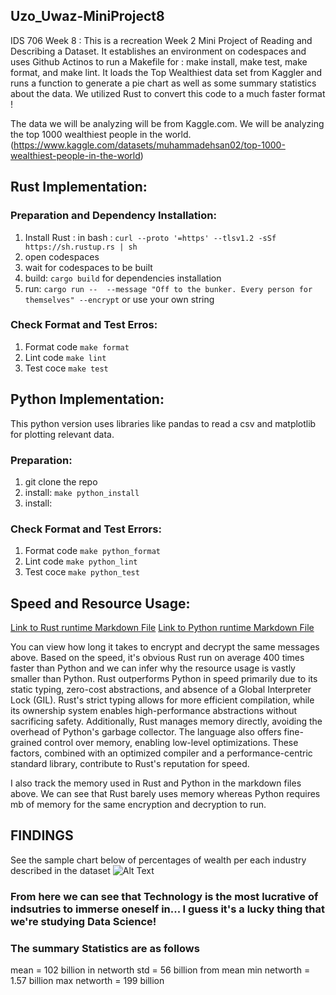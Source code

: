 ## Uzo_Uwaz-MiniProject8
 IDS 706 Week 8 : This is a recreation Week 2 Mini Project of Reading and Describing a Dataset. It establishes an environment on codespaces and uses Github Actinos to run a Makefile for : make install, make test, make format, and make lint. It loads the Top Wealthiest data set from Kaggler and runs a function to generate a pie chart as well as some summary statistics about the data. We utilized Rust to convert this code to a much faster format ! 

The data we will be analyzing will be from Kaggle.com. We will be analyzing the top 1000 wealthiest people in the world. (https://www.kaggle.com/datasets/muhammadehsan02/top-1000-wealthiest-people-in-the-world)

## Rust Implementation:

### Preparation and Dependency Installation: 
1. Install Rust : in bash : `curl --proto '=https' --tlsv1.2 -sSf https://sh.rustup.rs | sh`
2. open codespaces 
3. wait for codespaces to be built 
4. build: `cargo build` for dependencies installation
5. run: `cargo run --  --message "Off to the bunker. Every person for themselves" --encrypt` or use your own string

### Check Format and Test Erros: 
1. Format code `make format`
2. Lint code `make lint`
3. Test coce `make test`

## Python Implementation:
This python version uses libraries like pandas to read a csv and matplotlib for plotting relevant data.


### Preparation: 
1. git clone the repo
2. install: `make python_install`
3. install:   

### Check Format and Test Errors: 
1. Format code `make python_format`
2. Lint code `make python_lint`
3. Test coce `make python_test`

## Speed and Resource Usage:
[Link to Rust runtime Markdown File](https://github.com/nogibjj/Jeremy_Tan_IDS706_Week8/blob/main/rust_times.md)
[Link to Python runtime Markdown File](https://github.com/nogibjj/Jeremy_Tan_IDS706_Week8/blob/main/python_times.md)

You can view how long it takes to encrypt and decrypt the same messages above. Based on the speed, it's obvious Rust run on average 400 times faster than Python and we can infer why the resource usage is vastly smaller than Python. Rust outperforms Python in speed primarily due to its static typing, zero-cost abstractions, and absence of a Global Interpreter Lock (GIL). Rust's strict typing allows for more efficient compilation, while its ownership system enables high-performance abstractions without sacrificing safety. Additionally, Rust manages memory directly, avoiding the overhead of Python's garbage collector. The language also offers fine-grained control over memory, enabling low-level optimizations. These factors, combined with an optimized compiler and a performance-centric standard library, contribute to Rust's reputation for speed.

I also track the memory used in Rust and Python in the markdown files above. We can see that Rust barely uses memory whereas Python requires mb of memory for the same encryption and decryption to run.

## FINDINGS

See the sample chart below  of percentages of wealth per each industry described in the dataset 
![Alt Text](Piechart%20Image.png)

### From here we can see that Technology is the most lucrative of indsutries to immerse oneself in... I guess it's a lucky thing that we're studying Data Science! 

### The summary Statistics are as follows 
mean = 102 billion in networth 
std = 56 billion from mean 
min networth = 1.57 billion
max networth = 199 billion 






